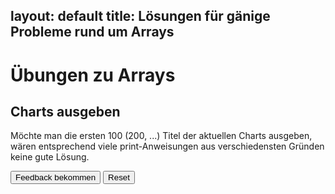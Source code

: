 layout: default
title: Lösungen für gänige Probleme rund um Arrays
---
# Übungen zu Arrays
## Charts ausgeben ##
Möchte man die ersten 100 (200, ...) Titel der aktuellen Charts ausgeben, wären entsprechend viele print-Anweisungen aus verschiedensten Gründen keine gute Lösung.

<div id="charts-sortableTrash" class="sortable-code"></div> 
<div id="charts-sortable" class="sortable-code"></div> 
<div style="clear:both;"></div> 
<p> 
    <input id="charts-feedbackLink" value="Feedback bekommen" type="button" /> 
    <input id="charts-newInstanceLink" value="Reset" type="button" /> 
</p> 
<script type="text/javascript"> 
(function(){
  var initial = "for (int i = 0; i < charts.length; i++) {\n" +
    "	System.out.print(\"Platz \"+i+1+\": \");\n" +
    "    System.out.print(charts[i]);\n" +
    "}";
  var parsonsPuzzle = new ParsonsWidget({
    "sortableId": "charts-sortable",
    "max_wrong_lines": 10,
    "grader": ParsonsWidget._graders.LineBasedGrader,
    "exec_limit": 2500,
    "can_indent": true,
    "x_indent": 50,
    "lang": "en",
    "show_feedback": true
  });
  parsonsPuzzle.init(initial);
  parsonsPuzzle.shuffleLines();
  $("#charts-newInstanceLink").click(function(event){ 
      event.preventDefault(); 
      parsonsPuzzle.shuffleLines(); 
  }); 
  $("#charts-feedbackLink").click(function(event){ 
      event.preventDefault(); 
      parsonsPuzzle.getFeedback(); 
  }); 
})(); 
</script>
